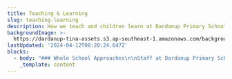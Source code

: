 ```yaml
---
title: Teaching & Learning
slug: teaching-learning
description: How we teach and children learn at Dardanup Primary School
backgroundImage: >-
  https://dardanup-tina-assets.s3.ap-southeast-1.amazonaws.com/background-images/play-ropes.jpg
lastUpdated: '2024-04-12T08:20:24.647Z'
blocks:
  - body: "### Whole School Approaches\n\nStaff at Dardanup Primary School are accountable for the implementation of the Western Australian and Australian Curriculum through whole school teaching processes.\_The school’s Strategic Plan (Strategic Plan LINK) guides planning and assessment to maximise the learning program.\_Data is used to quantify the goals within the strategic plan.\_Some examples of current whole school programs include;\n\n* iMaths\n* Spelling Mastery\n* Guided Reading\n* Soapbox oral language\n* Brightpath writing\n* Accelerated Reading\_\n\nStudents also have access to specialised programs:\n\n* STEM -\_Science, Technology, Engineering and Mathematics (STEM) is a cross-disciplinary approach to teaching that increases student’s interest in STEM – related fields and improves student’s problem solving and critical analysis skills.\_Students from Pre-Primary through to Year 6 attend specialist STEM lessons with a teacher trained in STEM applications,\n* Instrumental Music –\_students perform at community concerts,\n* Choir -\_students in years 2 to 6 perform at community concerts and events throughout the Dardanup and Bunbury regions,\n* Art -\_a diversity of opportunities across Music, Dance, Visual Arts and Drama for all students to share their experiences on the public stage, including Maypole performances throughout the Dardanup and Bunbury regions,\n* French –\_students in years 1 to 6 access French lessons with specialist French teacher Madame Scott.\n\nValues Education forms the social and emotional curriculum that is used by teaching staff, students and the wider community.\_Care, Respect and Responsibility underpin the school’s philosophy.\n\n### Sustainability\n\nDardanup Primary School has been very deliberate with their approach to establishing a safe but exciting Nature Play area that continually grows with creative ideas. Physical play is enhanced with balancing beams, rope climbs, bucket swing, tree and log climbing.\_Students are challenged to respond to the environment by developing collaborative skills of negotiating, listening to others viewpoints, resolving issues amicably and teamwork.\n\nNature Play is spread throughout the school grounds and from community support the school boasts; climbing wall and net, rope course, multitude of different size and shaped rocks, parallel bars, wobble board and tight ropes.\n\nTogether with the community, P\\&C and School Council, the school has built sustainable practices throughout the school.\_Solar panels, water tanks, raised vegetable gardens and compost bins are some of the school’s commitment to a sustainable future.\_\_\n"
    _template: content
---
```



